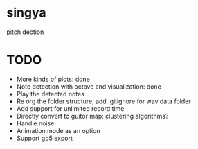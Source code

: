 # singya
pitch dection

# TODO
- More kinds of plots: done
- Note detection with octave and visualization: done
- Play the detected notes
- Re org the folder structure, add .gitignore for wav data folder
- Add support for unlimited record time
- Directly convert to guitor map: clustering algorithms?
- Handle noise
- Animation mode as an option
- Support gp5 export
